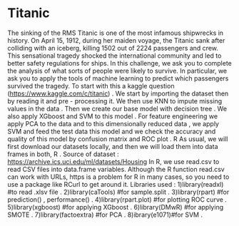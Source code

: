 # Titanic
The sinking of the RMS Titanic is one of the most infamous shipwrecks in history. On April 15, 1912, during her maiden voyage, the Titanic sank after colliding with an iceberg, killing 1502 out of 2224 passengers and crew. This sensational tragedy shocked the international community and led to better safety regulations for ships. In this challenge, we ask you to complete the analysis of what sorts of people were likely to survive. In particular, we ask you to apply the tools of machine learning to predict which passengers survived the tragedy.  To start with this a kaggle question (https://www.kaggle.com/c/titanic) . We start by importing the dataset then by reading it and pre - processing it. We then use KNN to impute missing values in the data . Then we create our base model with decision tree . We also apply XGboost and SVM to this model . For feature engineering we apply PCA to the data and to this dimensionally reduced data , we apply SVM and feed the test data this model and we check the accuracy and quality of this model by confusion matrix and ROC plot .  R As usual, we will first download our datasets locally, and then we will load them into data frames in both, R . Source of dataset : https://archive.ics.uci.edu/ml/datasets/Housing In R, we use read.csv to read CSV files into data.frame variables. Although the R function read.csv can work with URLs, https is a problem for R in many cases, so you need to use a package like RCurl to get around it. Libraries used : 1)library(readxl) #to read .xlsv file . 2)library(caTools) #for sample.split . 3)library(rpart) #for prediction() , performance() . 4)library(rpart.plot) #for plotting ROC curve . 5)library(xgboost) #for applying XGboost . 6)library(DMwR) #for applying SMOTE . 7)library(factoextra) #for PCA . 8)ibrary(e1071)#for SVM .
